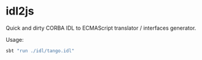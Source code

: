 # idl2js

Quick and dirty CORBA IDL to ECMAScript translator / interfaces generator.

Usage:
```bash
sbt "run ./idl/tango.idl"
```
